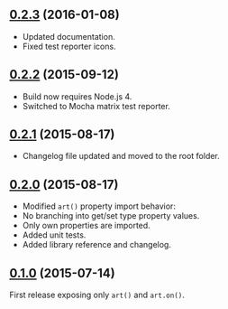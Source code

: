 <a name="0.2.3"></a>
## [0.2.3](https://github.com/fasttime/art/releases/tag/0.2.3) (2016-01-08)

* Updated documentation.
* Fixed test reporter icons.

<a name="0.2.2"></a>
## [0.2.2](https://github.com/fasttime/art/releases/tag/0.2.2) (2015-09-12)

* Build now requires Node.js 4.
* Switched to Mocha matrix test reporter.

<a name="0.2.1"></a>
## [0.2.1](https://github.com/fasttime/art/releases/tag/0.2.1) (2015-08-17)

* Changelog file updated and moved to the root folder.

<a name="0.2.0"></a>
## [0.2.0](https://github.com/fasttime/art/releases/tag/0.2.0)  (2015-08-17)

* Modified `art()` property import behavior:
 * No branching into get/set type property values.
 * Only own properties are imported.
* Added unit tests.
* Added library reference and changelog.

<a name="0.1.0"></a>
## [0.1.0](https://github.com/fasttime/art/releases/tag/0.1.0) (2015-07-14)

First release exposing only `art()` and `art.on()`.
